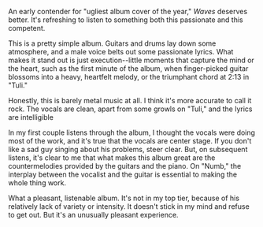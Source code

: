 An early contender for "ugliest album cover of the year," *Waves* deserves better. It's refreshing to listen to something
both this passionate and this competent.

This is a pretty simple album. Guitars and drums lay down some atmosphere, and a male voice belts out some
passionate lyrics. What makes it stand out is just execution--little moments that capture the mind or the heart,
such as the first minute of the album, when finger-picked guitar blossoms into a heavy, heartfelt melody,
or the triumphant chord at 2:13 in "Tuli."

Honestly, this is barely metal music at all. I think it's more accurate to call it rock. The vocals are clean, apart
from some growls on "Tuli," and the lyrics are intelligible

In my first couple listens through the album, I thought the vocals
were doing most of the work, and it's true that the vocals are center stage. If you don't like a sad guy
singing about his problems, steer clear. But, on subsequent listens, it's clear to me that what makes this album
great are the countermelodies provided by the guitars and the piano. On "Numb," the interplay between the vocalist
and the guitar is essential to making the whole thing work.

What a pleasant, listenable album. It's not in my top tier, because of his relatively lack of variety or intensity.
It doesn't stick in my mind and refuse to get out. But it's an unusually pleasant experience.

